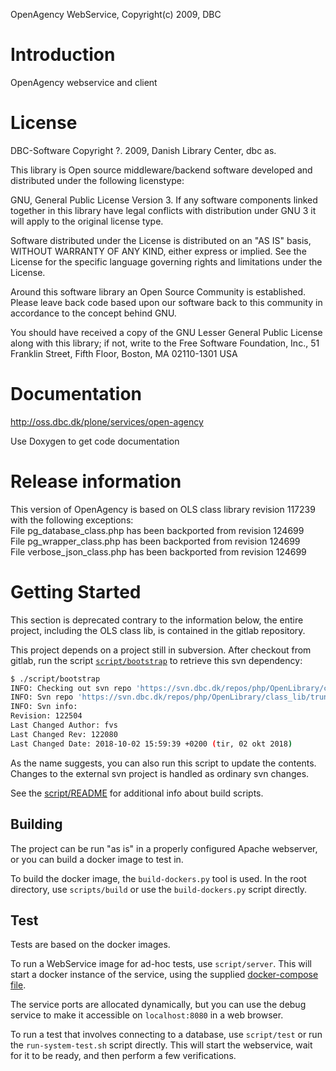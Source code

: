OpenAgency WebService, Copyright(c) 2009, DBC

# Introduction

OpenAgency webservice and client


# License

DBC-Software Copyright ?. 2009, Danish Library Center, dbc as.

This library is Open source middleware/backend software developed and distributed
under the following licenstype:

GNU, General Public License Version 3. If any software components linked
together in this library have legal conflicts with distribution under GNU 3 it
will apply to the original license type.

Software distributed under the License is distributed on an "AS IS" basis,
WITHOUT WARRANTY OF ANY KIND, either express or implied. See the License
for the specific language governing rights and limitations under the
License.

Around this software library an Open Source Community is established. Please
leave back code based upon our software back to this community in accordance to
the concept behind GNU.

You should have received a copy of the GNU Lesser General Public
License along with this library; if not, write to the Free Software
Foundation, Inc., 51 Franklin Street, Fifth Floor, Boston, MA  02110-1301  USA


# Documentation
http://oss.dbc.dk/plone/services/open-agency

Use Doxygen to get code documentation

# Release information
This version of OpenAgency is based on OLS class library revision 117239 with the following exceptions:\
File pg_database_class.php has been backported from revision 124699\
File pg_wrapper_class.php has been backported from revision 124699\
File verbose_json_class.php has been backported from revision 124699

# Getting Started

This section is deprecated contrary to the information below, the entire project, including the OLS class lib,
is contained in the gitlab repository. 

This project depends on a project still in subversion. After checkout from gitlab, 
run the script [`script/bootstrap`](script/bootstrap)
to retrieve this svn dependency:
```bash
$ ./script/bootstrap 
INFO: Checking out svn repo 'https://svn.dbc.dk/repos/php/OpenLibrary/class_lib/trunk' into directory './src/OLS_class_lib'
INFO: Svn repo 'https://svn.dbc.dk/repos/php/OpenLibrary/class_lib/trunk' checked out into directory './src/OLS_class_lib'
INFO: Svn info:
Revision: 122504
Last Changed Author: fvs
Last Changed Rev: 122080
Last Changed Date: 2018-10-02 15:59:39 +0200 (tir, 02 okt 2018)
```

As the name suggests, you can also run this script to update the contents. Changes to the external svn project is handled
as ordinary svn changes.

See the [script/README](script/README.md) for additional info about build scripts.

## Building

The project can be run "as is" in a properly configured Apache webserver, or you can build a docker image to test in.

To build the docker image, the `build-dockers.py` tool is used. 
In the root directory, use `scripts/build` or use the `build-dockers.py` script directly. 

## Test

Tests are based on the docker images.

To run a WebService image for ad-hoc tests, use `script/server`. This will start a docker instance of the service, 
using the supplied [docker-compose file](docker/compose/systemtest/docker-compose.yml). 

The service ports are allocated dynamically, but you can use the debug service to make it accessible 
on `localhost:8080` in a web browser.

To run a test that involves connecting to a database, use `script/test` or run the `run-system-test.sh` script directly. 
This will start the webservice, wait for it to be ready, and then perform a few verifications.

